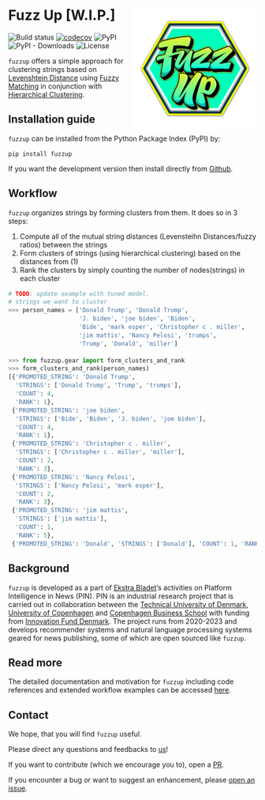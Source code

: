 # Fuzz Up [W.I.P.] <img src="https://raw.githubusercontent.com/ebanalyse/fuzzup/main/logo.png" align="right" height=250/>

![Build status](https://github.com/ebanalyse/fuzzup/workflows/build/badge.svg)
[![codecov](https://codecov.io/gh/ebanalyse/fuzzup/branch/main/graph/badge.svg?token=OB6LGFQZYX)](https://codecov.io/gh/ebanalyse/fuzzup)
![PyPI](https://img.shields.io/pypi/v/fuzzup.svg)
![PyPI - Downloads](https://img.shields.io/pypi/dm/fuzzup?color=green)
![License](https://img.shields.io/badge/license-MIT-blue.svg)

`fuzzup` offers a simple approach for clustering strings based on 
[Levenshtein Distance](https://en.wikipedia.org/wiki/Levenshtein_distance) using
[Fuzzy Matching](https://en.wikipedia.org/wiki/Fuzzy_matching_(computer-assisted_translation))
in conjunction with [Hierarchical Clustering](https://en.wikipedia.org/wiki/Hierarchical_clustering). 

## Installation guide
`fuzzup` can be installed from the Python Package Index (PyPI) by:

```
pip install fuzzup
```

If you want the development version then install directly from [Github](https://github.com/ebanalyse/fuzzup).

## Workflow

`fuzzup` organizes strings by forming clusters from them. It does so in 3 steps:

1. Compute all of the mutual string distances (Levensteihn Distances/fuzzy ratios) between the strings
2. Form clusters of strings (using hierarchical clustering) based on the distances from (1)
3. Rank the clusters by simply counting the number of nodes(strings) in each cluster

```python
# TODO: update example with tuned model.
# strings we want to cluster
>>> person_names = ['Donald Trump', 'Donald Trump', 
                    'J. biden', 'joe biden', 'Biden', 
                    'Bide', 'mark esper', 'Christopher c . miller', 
                    'jim mattis', 'Nancy Pelosi', 'trumps',
                    'Trump', 'Donald', 'miller']

>>> from fuzzup.gear import form_clusters_and_rank
>>> form_clusters_and_rank(person_names)
[{'PROMOTED_STRING': 'Donald Trump',
  'STRINGS': ['Donald Trump', 'Trump', 'trumps'],
  'COUNT': 4,
  'RANK': 1},
 {'PROMOTED_STRING': 'joe biden',
  'STRINGS': ['Bide', 'Biden', 'J. biden', 'joe biden'],
  'COUNT': 4,
  'RANK': 1},
 {'PROMOTED_STRING': 'Christopher c . miller',
  'STRINGS': ['Christopher c . miller', 'miller'],
  'COUNT': 2,
  'RANK': 3},
 {'PROMOTED_STRING': 'Nancy Pelosi',
  'STRINGS': ['Nancy Pelosi', 'mark esper'],
  'COUNT': 2,
  'RANK': 3},
 {'PROMOTED_STRING': 'jim mattis',
  'STRINGS': ['jim mattis'],
  'COUNT': 1,
  'RANK': 5},
 {'PROMOTED_STRING': 'Donald', 'STRINGS': ['Donald'], 'COUNT': 1, 'RANK': 5}]
```

## Background
`fuzzup` is developed as a part of [Ekstra Bladet](https://ekstrabladet.dk/)’s activities on Platform Intelligence in News (PIN). PIN is an industrial research project that is carried out in collaboration between the [Technical University of Denmark](https://www.dtu.dk/), [University of Copenhagen](https://www.ku.dk/) and [Copenhagen Business School](https://www.cbs.dk/) with funding from [Innovation Fund Denmark](https://innovationsfonden.dk/). The project runs from 2020-2023 and develops recommender systems and natural language processing systems geared for news publishing, some of which are open sourced like `fuzzup`.

## Read more
The detailed documentation and motivation for `fuzzup` including code references and
extended workflow examples can be accessed [here](https://ebanalyse.github.io/fuzzup/).

## Contact
We hope, that you will find `fuzzup` useful.

Please direct any questions and feedbacks to
[us](mailto:lars.kjeldgaard@eb.dk)!

If you want to contribute (which we encourage you to), open a
[PR](https://github.com/ebanalyse/fuzzup/pulls).

If you encounter a bug or want to suggest an enhancement, please 
[open an issue](https://github.com/ebanalyse/fuzzup/issues).

